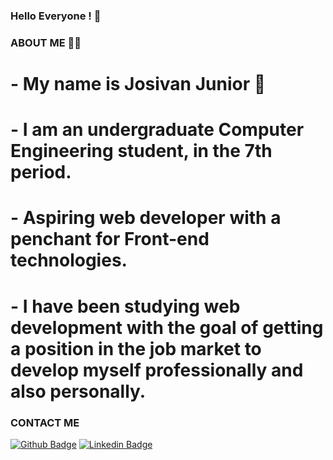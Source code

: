### Hello Everyone ! 👋

### ABOUT ME 👨‍💻

# - My name is Josivan Junior 🤵
# - I am an undergraduate Computer Engineering student, in the 7th period. 
# - Aspiring web developer with a penchant for Front-end technologies.
# - I have been studying web development with the goal of getting a position in the job market to develop myself professionally and also personally.

### CONTACT ME

[![Github Badge](https://img.shields.io/badge/-Github-000?style=flat-square&logo=Github&logoColor=white&link=https://github.com/JosivanJr)](https://github.com/JosivanJr)
[![Linkedin Badge](https://img.shields.io/badge/-LinkedIn-blue?style=flat-square&logo=Linkedin&logoColor=white&link=https://www.linkedin.com/in/josivan-jr-51a935190/)](https://www.linkedin.com/in/josivan-jr-51a935190/)
<!--
**JosivanJr/JosivanJr** is a ✨ _special_ ✨ repository because its `README.md` (this file) appears on your GitHub profile.

Here are some ideas to get you started:

- 🔭 I’m currently working on ...
- 🌱 I’m currently learning ...
- 👯 I’m looking to collaborate on ...
- 🤔 I’m looking for help with ...
- 💬 Ask me about ...
- 📫 How to reach me: ...
- 😄 Pronouns: ...
- ⚡ Fun fact: ...
-->
